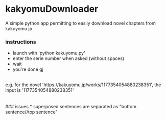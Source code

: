 # kakyomuDownloader

A simple python app permitting to easily download novel chapters from kakuyomu.jp

### instructions
* launch with 'python kakuyomu.py'
* enter the serie number when asked (without spaces)
* wait
* you're done gj

<br>
e.g. for the novel 'https://kakuyomu.jp/works/1177354054880238351', the input is '1177354054880238351'
<br><br><br>
### issues
* superposed sentences are separated as "bottom sentence//top sentence"